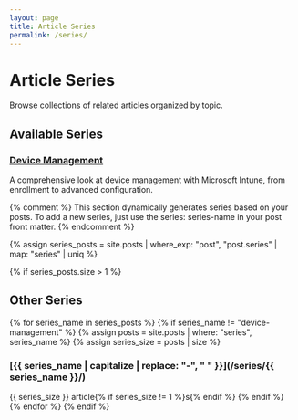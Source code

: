 ```yaml
---
layout: page
title: Article Series
permalink: /series/
---
```


# Article Series

Browse collections of related articles organized by topic.

## Available Series

### [Device Management](/series/device-management.md)
A comprehensive look at device management with Microsoft Intune, from enrollment to advanced configuration.

{% comment %}
This section dynamically generates series based on your posts.
To add a new series, just use the series: series-name in your post front matter.
{% endcomment %}

{% assign series_posts = site.posts | where_exp: "post", "post.series" | map: "series" | uniq %}

{% if series_posts.size > 1 %}
## Other Series

{% for series_name in series_posts %}
  {% if series_name != "device-management" %}
    {% assign posts = site.posts | where: "series", series_name %}
    {% assign series_size = posts | size %}
    
### [{{ series_name | capitalize | replace: "-", " " }}](/series/{{ series_name }}/)
{{ series_size }} article{% if series_size != 1 %}s{% endif %}
  {% endif %}
{% endfor %}
{% endif %}